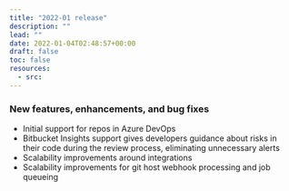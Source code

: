 ```yaml
---
title: "2022-01 release"
description: ""
lead: ""
date: 2022-01-04T02:48:57+00:00
draft: false
toc: false
resources:
  - src:
---
```


### New features, enhancements, and bug fixes

- Initial support for repos in Azure DevOps
- Bitbucket Insights support gives developers guidance about risks in their code during the review process, eliminating unnecessary alerts
- Scalability improvements around integrations
- Scalability improvements for git host webhook processing and job queueing
